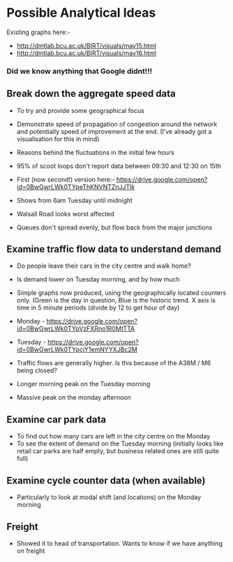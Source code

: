 # Possible Analytical Ideas

Existing graphs here:-
* http://dmtlab.bcu.ac.uk/BIRT/visuals/may15.html
* http://dmtlab.bcu.ac.uk/BIRT/visuals/may16.html

### Did we know anything that Google didnt!!!

## Break down the aggregate speed data 
* To try and provide some geographical focus
* Demonstrate speed of propagation of congestion around the network and potentially speed of improvement at the end. (I’ve already got a visualisation for this in mind)
* Reasons behind the fluctuations in the initial few hours
* 95% of scoot loops don't report data between 09:30 and 12:30 on 15th

* First (now second!) version here:- https://drive.google.com/open?id=0BwGwrLWk0TYpeThKNVNTZnJJTlk
* Shows from 6am Tuesday until midnight
* Walsall Road looks worst affected
* Queues don't spread evenly, but flow back from the major junctions

## Examine traffic flow data to understand demand
* Do people leave their cars in the city centre and walk home?
* Is demand lower on Tuesday morning, and by how much

* Simple graphs now produced, using the geographically located counters only. (Green is the day in question, Blue is the historic trend. X axis is time in 5 minute periods (divide by 12 to get hour of day)
*  Monday - https://drive.google.com/open?id=0BwGwrLWk0TYpVzFXRno1R0MtTTA
*  Tuesday - https://drive.google.com/open?id=0BwGwrLWk0TYpcjY1emNYYXJBc2M
* Traffic flows are generally higher. Is this because of the A38M / M6 being closed?
* Longer morning peak on the Tuesday morning
* Massive peak on the monday afternoon

## Examine car park data
* To find out how many cars are left in the city centre on the Monday
* To see the extent of demand on the Tuesday morning (initially looks like retail car parks are half empty, but business related ones are still quite full)

## Examine cycle counter data (when available)
* Particularly to look at modal shift (and locations) on the Monday morning

## Freight
* Showed it to head of transportation. Wants to know if we have anything on freight
